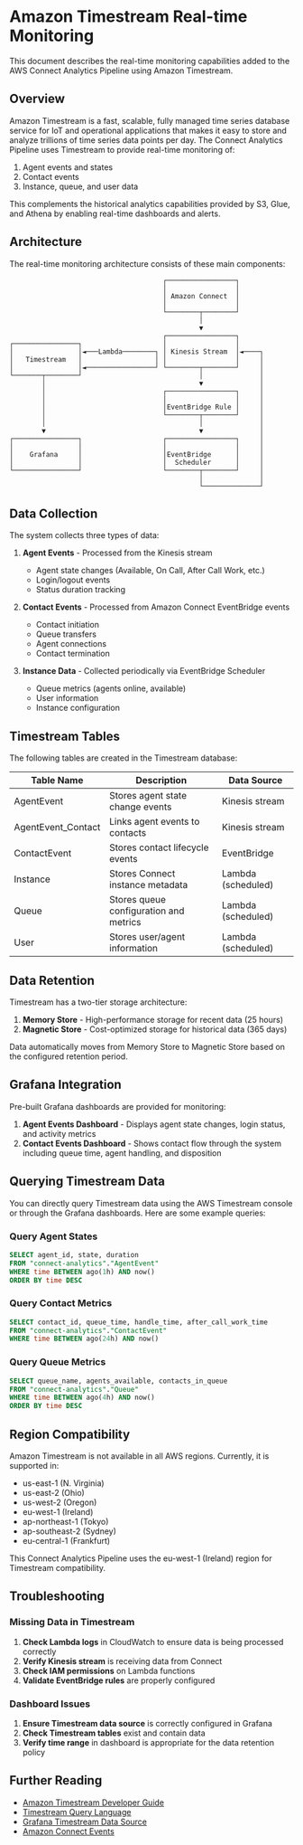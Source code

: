 # Amazon Timestream Real-time Monitoring

This document describes the real-time monitoring capabilities added to the AWS Connect Analytics Pipeline using Amazon Timestream.

## Overview

Amazon Timestream is a fast, scalable, fully managed time series database service for IoT and operational applications that makes it easy to store and analyze trillions of time series data points per day. The Connect Analytics Pipeline uses Timestream to provide real-time monitoring of:

1. Agent events and states
2. Contact events
3. Instance, queue, and user data

This complements the historical analytics capabilities provided by S3, Glue, and Athena by enabling real-time dashboards and alerts.

## Architecture

The real-time monitoring architecture consists of these main components:

```
                                      ┌─────────────────┐
                                      │                 │
                                      │ Amazon Connect  │
                                      │                 │
                                      └────────┬────────┘
                                               │
                                               ▼
                                      ┌─────────────────┐
┌────────────────┐                    │                 │
│                │◄───Lambda────────┐ │ Kinesis Stream  │◄────┐
│   Timestream   │                  │ │                 │     │
│                │◄─────────────────┘ └────────┬────────┘     │
└───────┬────────┘                             │              │
        │                                      ▼              │
        │                             ┌─────────────────┐     │
        │                             │                 │     │
        │                             │EventBridge Rule │     │
        │                             └────────┬────────┘     │
        │                                      │              │
        ▼                                      ▼              │
┌────────────────┐                    ┌─────────────────┐     │
│                │                    │                 │     │
│    Grafana     │                    │EventBridge      │     │
│                │                    │  Scheduler      │     │
└────────────────┘                    └────────┬────────┘     │
                                               │              │
                                               └──────────────┘
```

## Data Collection

The system collects three types of data:

1. **Agent Events** - Processed from the Kinesis stream
   - Agent state changes (Available, On Call, After Call Work, etc.)
   - Login/logout events
   - Status duration tracking

2. **Contact Events** - Processed from Amazon Connect EventBridge events
   - Contact initiation
   - Queue transfers
   - Agent connections
   - Contact termination

3. **Instance Data** - Collected periodically via EventBridge Scheduler
   - Queue metrics (agents online, available)
   - User information
   - Instance configuration

## Timestream Tables

The following tables are created in the Timestream database:

| Table Name | Description | Data Source |
|------------|-------------|------------|
| AgentEvent | Stores agent state change events | Kinesis stream |
| AgentEvent_Contact | Links agent events to contacts | Kinesis stream |
| ContactEvent | Stores contact lifecycle events | EventBridge |
| Instance | Stores Connect instance metadata | Lambda (scheduled) |
| Queue | Stores queue configuration and metrics | Lambda (scheduled) |
| User | Stores user/agent information | Lambda (scheduled) |

## Data Retention

Timestream has a two-tier storage architecture:

1. **Memory Store** - High-performance storage for recent data (25 hours)
2. **Magnetic Store** - Cost-optimized storage for historical data (365 days)

Data automatically moves from Memory Store to Magnetic Store based on the configured retention period.

## Grafana Integration

Pre-built Grafana dashboards are provided for monitoring:

1. **Agent Events Dashboard** - Displays agent state changes, login status, and activity metrics
2. **Contact Events Dashboard** - Shows contact flow through the system including queue time, agent handling, and disposition

## Querying Timestream Data

You can directly query Timestream data using the AWS Timestream console or through the Grafana dashboards. Here are some example queries:

### Query Agent States

```sql
SELECT agent_id, state, duration
FROM "connect-analytics"."AgentEvent"
WHERE time BETWEEN ago(1h) AND now()
ORDER BY time DESC
```

### Query Contact Metrics

```sql
SELECT contact_id, queue_time, handle_time, after_call_work_time
FROM "connect-analytics"."ContactEvent"
WHERE time BETWEEN ago(24h) AND now()
```

### Query Queue Metrics

```sql
SELECT queue_name, agents_available, contacts_in_queue
FROM "connect-analytics"."Queue"
WHERE time BETWEEN ago(4h) AND now()
ORDER BY time DESC
```

## Region Compatibility

Amazon Timestream is not available in all AWS regions. Currently, it is supported in:

- us-east-1 (N. Virginia)
- us-east-2 (Ohio)
- us-west-2 (Oregon)
- eu-west-1 (Ireland)
- ap-northeast-1 (Tokyo)
- ap-southeast-2 (Sydney)
- eu-central-1 (Frankfurt)

This Connect Analytics Pipeline uses the eu-west-1 (Ireland) region for Timestream compatibility.

## Troubleshooting

### Missing Data in Timestream

1. **Check Lambda logs** in CloudWatch to ensure data is being processed correctly
2. **Verify Kinesis stream** is receiving data from Connect
3. **Check IAM permissions** on Lambda functions
4. **Validate EventBridge rules** are properly configured

### Dashboard Issues

1. **Ensure Timestream data source** is correctly configured in Grafana
2. **Check Timestream tables** exist and contain data
3. **Verify time range** in dashboard is appropriate for the data retention policy

## Further Reading

- [Amazon Timestream Developer Guide](https://docs.aws.amazon.com/timestream/latest/developerguide/what-is-timestream.html)
- [Timestream Query Language](https://docs.aws.amazon.com/timestream/latest/developerguide/querying.html)
- [Grafana Timestream Data Source](https://grafana.com/grafana/plugins/grafana-timestream-datasource/)
- [Amazon Connect Events](https://docs.aws.amazon.com/connect/latest/adminguide/monitoring-cloudwatch.html)